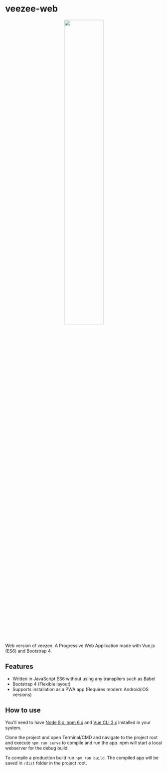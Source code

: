 # veezee-web

<p align="center">
	<img width="50%" src="https://veezee-music.github.io/veezee-static-contents/brand/web/p1.png">
</p>
<br>

Web version of veezee. A Progressive Web Application made with Vue.js (ES6) and Bootstrap 4.

## Features
- Written in JavaScript ES6 without using any transpliers such as Babel
- Bootstrap 4 (Flexible layout)
- Supports installation as a PWA app (Requires modern Android/iOS versions)

## How to use

You'll need to have [Node 8.x, npm 6.x](https://nodejs.org/en/) and [Vue CLI 3.x](https://github.com/vuejs/vue-cli) installed in your system.

Clone the project and open Terminal/CMD and navigate to the project root and execute `npm run serve` to compile and run the app. npm will 
start a local webserver for the debug build.

To compile a production build run `npm run build`. The compiled app will be saved in `/dist` folder in the project root.
